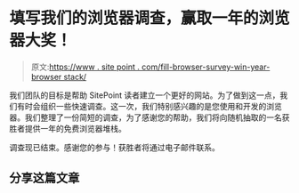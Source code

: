 # 填写我们的浏览器调查，赢取一年的浏览器大奖！

> 原文:[https://www . site point . com/fill-browser-survey-win-year-browser stack/](https://www.sitepoint.com/fill-browser-survey-win-year-browserstack/)

我们团队的目标是帮助 SitePoint 读者建立一个更好的网站。为了做到这一点，我们有时会组织一些快速调查。这一次，我们特别感兴趣的是您使用和开发的浏览器。我们整理了一份简短的调查，为了感谢您的帮助，我们将向随机抽取的一名获胜者提供一年的免费浏览器堆栈。

调查现已结束。感谢您的参与！获胜者将通过电子邮件联系。

## 分享这篇文章